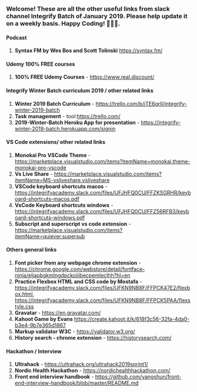 ### Welcome! These are all the other useful links from slack channel Integrify Batch of January 2019. Please help update it on a weekly basis. Happy Coding! 🙊😀😍.

#### Podcast

1. **Syntax FM by Wes Bos and Scott Tolinski** https://syntax.fm/

#### Udemy 100% FREE courses

1. **100% FREE Udemy Courses** - https://www.real.discount/

#### Integrify Winter Batch curriculum 2019 / other related links

1. **Winter 2019 Batch Curriculum** - https://trello.com/b/jTE6qrlI/integrify-winter-2019-batch
2. **Task management** - tool:https://trello.com/
3. **2019-Winter-Batch Heroku App for presentation** -
   https://integrify-winter-2019-batch.herokuapp.com/signin

#### VS Code extensions/ other related links

1. **Monokai Pro VSCode Theme** - https://marketplace.visualstudio.com/items?itemName=monokai.theme-monokai-pro-vscode
2. **Vs Live Share** - https://marketplace.visualstudio.com/items?itemName=MS-vsliveshare.vsliveshare
3. **VSCode keyboard shortcuts macos** - https://integrifyacademy.slack.com/files/UFJHFQ0CU/FFZKSGRHR/keyboard-shortcuts-macos.pdf
4. **VsCode Keyboard shortcuts windows** - https://integrifyacademy.slack.com/files/UFJHFQ0CU/FFZ56RFB3/keyboard-shortcuts-windows.pdf
5. **Subscript and superscript vs code extension** - https://marketplace.visualstudio.com/items?itemName=quiever.supersub

#### Others general links

1. **Font picker from any webpage chrome extension** - https://chrome.google.com/webstore/detail/fontface-ninja/eljapbgkmlngdpckoiiibecpemleclhh?hl=en
2. **Practice Flexbox HTML and CSS code by Mostafa** - https://integrifyacademy.slack.com/files/UFKN9NB8F/FFPCK47E2/flexbox.html, https://integrifyacademy.slack.com/files/UFKN9NB8F/FFPCK5PAA/flexstyle.css
3. **Gravatar** - https://en.gravatar.com/
4. **Kahoot Game by Evans** https://create.kahoot.it/k/618f3c56-32fa-4da0-b3e4-9b7e365d1867
5. **Markup validator W3C** - https://validator.w3.org/
6. **History search - chrome extension** - https://historysearch.com/

#### Hackathon / Interview

1. **Ultrahack** - https://ultrahack.org/ultrahack2019sprint1/
2. **Nordic Health Hackathon** - https://nordichealthhackathon.com/
3. **Front end interview handbook** - https://github.com/yangshun/front-end-interview-handbook/blob/master/README.md
